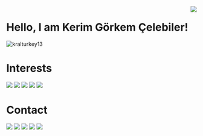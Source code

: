 <img align='right' src="https://github-readme-stats.vercel.app/api?username=kralturkey13&show_icons=true">

# Hello, I am Kerim Görkem Çelebiler! 

<p align="left"> <img src="https://komarev.com/ghpvc/?username=kralturkey13" alt="kralturkey13" /> </p>

# Interests

[![](https://img.shields.io/badge/python-cD1?style=for-the-badge&logo=python)]()
[![](https://img.shields.io/badge/pandas-cD1?style=for-the-badge&logo=pandas)]()
[![](https://img.shields.io/badge/Tensorflow-cD1?style=for-the-badge&logo=tensorflow)]()
[![](https://img.shields.io/badge/keras-cD1?style=for-the-badge&logo=keras)]()
[![](https://img.shields.io/badge/Matlab-cD1?style=for-the-badge&logo=matlab)]()

# Contact

[![](https://img.shields.io/badge/Microsoft%20Outlook-0078D4?logo=microsoft-outlook&logoColor=white&style=for-the-badge)](mailto:kerim_celebiler@hotmail.com)
[![](https://img.shields.io/badge/twitter-%231DA1F2.svg?&style=for-the-badge&logo=twitter&logoColor=white)](https://twitter.com/celebiler_kerim)
[![](https://img.shields.io/badge/linkedin-%230077B5.svg?&style=for-the-badge&logo=linkedin&logoColor=white)](https://www.linkedin.com/in/kerim-%C3%A7elebiler-6536b2139/)
[![](https://img.shields.io/badge/instagram-%23E4405F.svg?&style=for-the-badge&logo=instagram&logoColor=white)](https://www.instagram.com/kerim_celebiler/)
[![](https://img.shields.io/badge/github-%23100000.svg?&style=for-the-badge&logo=github&logoColor=white)](https://github.com/kralturkey13)
